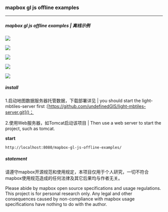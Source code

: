 ###                                                    mapbox gl js offline examples

------

#####   **mapbox gl js offline examples | 离线示例**

![](D:\study\coding\tomcat\apache-tomcat-9.0.12\webapps\mapbox-gl-js-offline-examples\data\images\readme\1.png)

![](D:\study\coding\tomcat\apache-tomcat-9.0.12\webapps\mapbox-gl-js-offline-examples\data\images\readme\2.png)

![](D:\study\coding\tomcat\apache-tomcat-9.0.12\webapps\mapbox-gl-js-offline-examples\data\images\readme\3.png)

![](D:\study\coding\tomcat\apache-tomcat-9.0.12\webapps\mapbox-gl-js-offline-examples\data\images\readme\4.png)

![](D:\study\coding\tomcat\apache-tomcat-9.0.12\webapps\mapbox-gl-js-offline-examples\data\images\readme\5.png)

##### **install**

1.启动地图数据服务器托管数据，下载部署详见 | you should start the light-mbtiles-server first :[https://github.com/undefinedGIS/light-mbtiles-server.git]()；

2.使用Web服务器，如Tomcat启动该项目 | Then use a web server to start the project, such as tomcat.

**start**

```
http://localhost:8080/mapbox-gl-js-offline-examples/
```

##### statement

请遵守mapbox开源规范和使用规定，本项目仅用于个人研究，一切不符合mapbox使用规范造成的任何法律及其它后果均与作者无关。

Please abide by mapbox open source specifications and usage regulations. This project is for personal research only. Any legal and other consequences caused by non-compliance with mapbox usage specifications have nothing to do with the author.